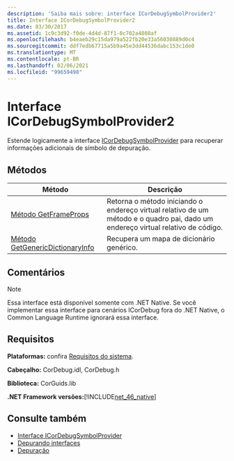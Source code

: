 ```yaml
---
description: 'Saiba mais sobre: interface ICorDebugSymbolProvider2'
title: Interface ICorDebugSymbolProvider2
ms.date: 03/30/2017
ms.assetid: 1c9c3d92-f0de-4d4d-87f1-0c702a4808af
ms.openlocfilehash: b4eaeb29c15da979a522fb20e33a56030889d0c4
ms.sourcegitcommit: ddf7edb67715a5b9a45e3dd44536dabc153c1de0
ms.translationtype: MT
ms.contentlocale: pt-BR
ms.lasthandoff: 02/06/2021
ms.locfileid: "99659498"
---
```

# <a name="icordebugsymbolprovider2-interface"></a>Interface ICorDebugSymbolProvider2

Estende logicamente a interface [ICorDebugSymbolProvider](icordebugsymbolprovider-interface.md) para recuperar informações adicionais de símbolo de depuração.  
  
## <a name="methods"></a>Métodos  
  
|Método|Descrição|  
|------------|-----------------|  
|[Método GetFrameProps](icordebugsymbolprovider2-getframeprops-method.md)|Retorna o método iniciando o endereço virtual relativo de um método e o quadro pai, dado um endereço virtual relativo de código.|  
|[Método GetGenericDictionaryInfo](icordebugsymbolprovider2-getgenericdictionaryinfo-method.md)|Recupera um mapa de dicionário genérico.|  
  
## <a name="remarks"></a>Comentários  
  
> [!NOTE]
> Essa interface está disponível somente com .NET Native. Se você implementar essa interface para cenários ICorDebug fora do .NET Native, o Common Language Runtime ignorará essa interface.  
  
## <a name="requirements"></a>Requisitos  

 **Plataformas:** confira [Requisitos do sistema](../../get-started/system-requirements.md).  
  
 **Cabeçalho:** CorDebug.idl, CorDebug.h  
  
 **Biblioteca:** CorGuids.lib  
  
 **.NET Framework versões:**[!INCLUDE[net_46_native](../../../../includes/net-46-native-md.md)]  
  
## <a name="see-also"></a>Consulte também

- [Interface ICorDebugSymbolProvider](icordebugsymbolprovider-interface.md)
- [Depurando interfaces](debugging-interfaces.md)
- [Depuração](index.md)
